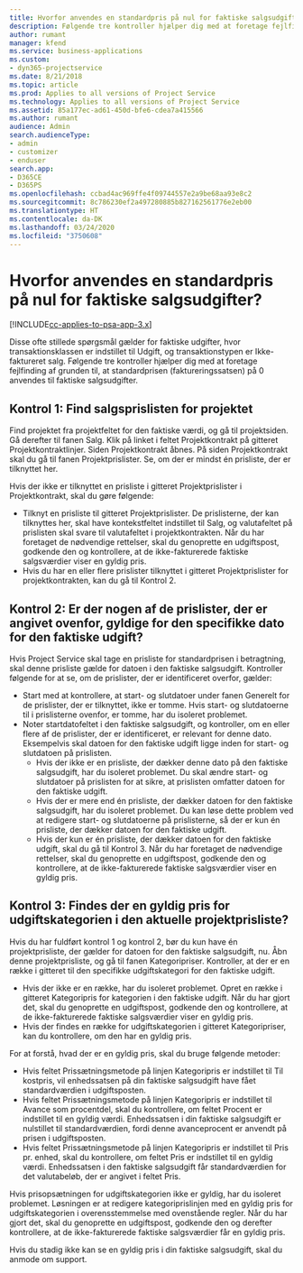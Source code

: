 ```yaml
---
title: Hvorfor anvendes en standardpris på nul for faktiske salgsudgifter?
description: Følgende tre kontroller hjælper dig med at foretage fejlfinding af grunden til, at standardprisen på 0 anvendes til faktiske salgsudgifter.
author: rumant
manager: kfend
ms.service: business-applications
ms.custom:
- dyn365-projectservice
ms.date: 8/21/2018
ms.topic: article
ms.prod: Applies to all versions of Project Service
ms.technology: Applies to all versions of Project Service
ms.assetid: 85a177ec-ad61-450d-bfe6-cdea7a415566
ms.author: rumant
audience: Admin
search.audienceType:
- admin
- customizer
- enduser
search.app:
- D365CE
- D365PS
ms.openlocfilehash: ccbad4ac969ffe4f09744557e2a9be68aa93e8c2
ms.sourcegitcommit: 8c786230ef2a497280885b827162561776e2eb00
ms.translationtype: HT
ms.contentlocale: da-DK
ms.lasthandoff: 03/24/2020
ms.locfileid: "3750608"
---
```

# <a name="why-is-the-price-defaulting-to-zero-on-expense-sales-actuals"></a>Hvorfor anvendes en standardpris på nul for faktiske salgsudgifter?

[!INCLUDE[cc-applies-to-psa-app-3.x](../includes/cc-applies-to-psa-app-3x.md)]

Disse ofte stillede spørgsmål gælder for faktiske udgifter, hvor transaktionsklassen er indstillet til Udgift, og transaktionstypen er Ikke-faktureret salg. Følgende tre kontroller hjælper dig med at foretage fejlfinding af grunden til, at standardprisen (faktureringssatsen) på 0 anvendes til faktiske salgsudgifter.

## <a name="check-1-identify-the-sales-price-list-for-project"></a>Kontrol 1: Find salgsprislisten for projektet

Find projektet fra projektfeltet for den faktiske værdi, og gå til projektsiden. Gå derefter til fanen Salg. Klik på linket i feltet Projektkontrakt på gitteret Projektkontraktlinjer. Siden Projektkontrakt åbnes. På siden Projektkontrakt skal du gå til fanen Projektprislister. Se, om der er mindst én prisliste, der er tilknyttet her.

Hvis der ikke er tilknyttet en prisliste i gitteret Projektprislister i Projektkontrakt, skal du gøre følgende:

- Tilknyt en prisliste til gitteret Projektprislister. De prislisterne, der kan tilknyttes her, skal have kontekstfeltet indstillet til Salg, og valutafeltet på prislisten skal svare til valutafeltet i projektkontrakten. Når du har foretaget de nødvendige rettelser, skal du genoprette en udgiftspost, godkende den og kontrollere, at de ikke-fakturerede faktiske salgsværdier viser en gyldig pris.
- Hvis du har en eller flere prislister tilknyttet i gitteret Projektprislister for projektkontrakten, kan du gå til Kontrol 2.

## <a name="check-2-are-any-of-the-price-lists-identified-above-valid-for-the-specific-date-of-the-expense-actual"></a>Kontrol 2: Er der nogen af de prislister, der er angivet ovenfor, gyldige for den specifikke dato for den faktiske udgift?

Hvis Project Service skal tage en prisliste for standardprisen i betragtning, skal denne prisliste gælde for datoen i den faktiske salgsudgift. Kontroller følgende for at se, om de prislister, der er identificeret overfor, gælder:

- Start med at kontrollere, at start- og slutdatoer under fanen Generelt for de prislister, der er tilknyttet, ikke er tomme. Hvis start- og slutdatoerne til i prislisterne ovenfor, er tomme, har du isoleret problemet. 
- Noter startdatofeltet i den faktiske salgsudgift, og kontroller, om en eller flere af de prislister, der er identificeret, er relevant for denne dato. Eksempelvis skal datoen for den faktiske udgift ligge inden for start- og slutdatoen på prislisten. 
    - Hvis der ikke er en prisliste, der dækker denne dato på den faktiske salgsudgift, har du isoleret problemet. Du skal ændre start- og slutdatoer på prislisten for at sikre, at prislisten omfatter datoen for den faktiske udgift. 
    - Hvis der er mere end én prisliste, der dækker datoen for den faktiske salgsudgift, har du isoleret problemet. Du kan løse dette problem ved at redigere start- og slutdatoerne på prislisterne, så der er kun én prisliste, der dækker datoen for den faktiske udgift. 
    - Hvis der kun er én prisliste, der dækker datoen for den faktiske udgift, skal du gå til Kontrol 3.
Når du har foretaget de nødvendige rettelser, skal du genoprette en udgiftspost, godkende den og kontrollere, at de ikke-fakturerede faktiske salgsværdier viser en gyldig pris.

## <a name="check-3-is-there-a-valid-price-for-the-expense-category-in-the-applicable-project-price-list"></a>Kontrol 3: Findes der en gyldig pris for udgiftskategorien i den aktuelle projektprisliste? 

Hvis du har fuldført kontrol 1 og kontrol 2, bør du kun have én projektprisliste, der gælder for datoen for den faktiske salgsudgift, nu. Åbn denne projektprisliste, og gå til fanen Kategoripriser. Kontroller, at der er en række i gitteret til den specifikke udgiftskategori for den faktiske udgift.
 
- Hvis der ikke er en række, har du isoleret problemet. Opret en række i gitteret Kategoripris for kategorien i den faktiske udgift. Når du har gjort det, skal du genoprette en udgiftspost, godkende den og kontrollere, at de ikke-fakturerede faktiske salgsværdier viser en gyldig pris. 
- Hvis der findes en række for udgiftskategorien i gitteret Kategoripriser, kan du kontrollere, om den har en gyldig pris.

For at forstå, hvad der er en gyldig pris, skal du bruge følgende metoder:

- Hvis feltet Prissætningsmetode på linjen Kategoripris er indstillet til Til kostpris, vil enhedssatsen på din faktiske salgsudgift have fået standardværdien i udgiftsposten.
- Hvis feltet Prissætningsmetode på linjen Kategoripris er indstillet til Avance som procentdel, skal du kontrollere, om feltet Procent er indstillet til en gyldig værdi. Enhedssatsen i din faktiske salgsudgift er nulstillet til standardværdien, fordi denne avanceprocent er anvendt på prisen i udgiftsposten.
- Hvis feltet Prissætningsmetode på linjen Kategoripris er indstillet til Pris pr. enhed, skal du kontrollere, om feltet Pris er indstillet til en gyldig værdi. Enhedssatsen i den faktiske salgsudgift får standardværdien for det valutabeløb, der er angivet i feltet Pris.

Hvis prisopsætningen for udgiftskategorien ikke er gyldig, har du isoleret problemet. Løsningen er at redigere kategoriprislinjen med en gyldig pris for udgiftskategorien i overensstemmelse med ovenstående regler. Når du har gjort det, skal du genoprette en udgiftspost, godkende den og derefter kontrollere, at de ikke-fakturerede faktiske salgsværdier får en gyldig pris.

Hvis du stadig ikke kan se en gyldig pris i din faktiske salgsudgift, skal du anmode om support.


